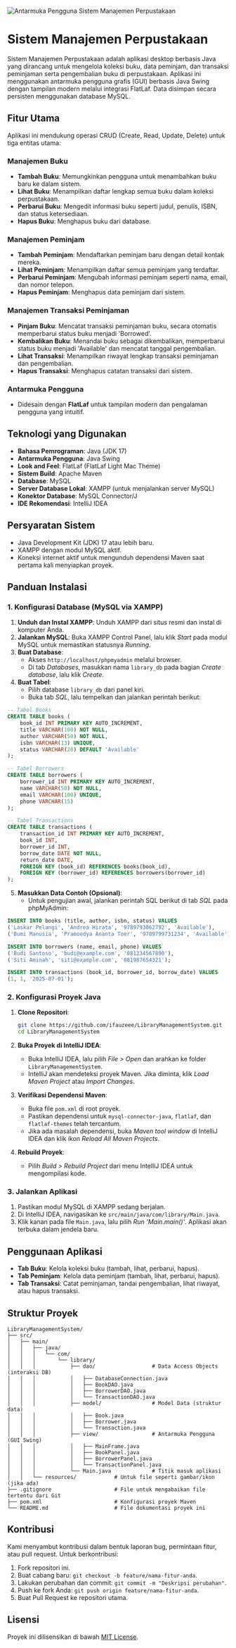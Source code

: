 ![Antarmuka Pengguna Sistem Manajemen Perpustakaan](images/library_gui.png)

# Sistem Manajemen Perpustakaan

Sistem Manajemen Perpustakaan adalah aplikasi desktop berbasis Java yang dirancang untuk mengelola koleksi buku, data peminjam, dan transaksi peminjaman serta pengembalian buku di perpustakaan. Aplikasi ini menggunakan antarmuka pengguna grafis (GUI) berbasis Java Swing dengan tampilan modern melalui integrasi FlatLaf. Data disimpan secara persisten menggunakan database MySQL.

## Fitur Utama

Aplikasi ini mendukung operasi CRUD (Create, Read, Update, Delete) untuk tiga entitas utama:

### Manajemen Buku
- **Tambah Buku**: Memungkinkan pengguna untuk menambahkan buku baru ke dalam sistem.
- **Lihat Buku**: Menampilkan daftar lengkap semua buku dalam koleksi perpustakaan.
- **Perbarui Buku**: Mengedit informasi buku seperti judul, penulis, ISBN, dan status ketersediaan.
- **Hapus Buku**: Menghapus buku dari database.

### Manajemen Peminjam
- **Tambah Peminjam**: Mendaftarkan peminjam baru dengan detail kontak mereka.
- **Lihat Peminjam**: Menampilkan daftar semua peminjam yang terdaftar.
- **Perbarui Peminjam**: Mengubah informasi peminjam seperti nama, email, dan nomor telepon.
- **Hapus Peminjam**: Menghapus data peminjam dari sistem.

### Manajemen Transaksi Peminjaman
- **Pinjam Buku**: Mencatat transaksi peminjaman buku, secara otomatis memperbarui status buku menjadi 'Borrowed'.
- **Kembalikan Buku**: Menandai buku sebagai dikembalikan, memperbarui status buku menjadi 'Available' dan mencatat tanggal pengembalian.
- **Lihat Transaksi**: Menampilkan riwayat lengkap transaksi peminjaman dan pengembalian.
- **Hapus Transaksi**: Menghapus catatan transaksi dari sistem.

### Antarmuka Pengguna
- Didesain dengan **FlatLaf** untuk tampilan modern dan pengalaman pengguna yang intuitif.

## Teknologi yang Digunakan
- **Bahasa Pemrograman**: Java (JDK 17)
- **Antarmuka Pengguna**: Java Swing
- **Look and Feel**: FlatLaf (FlatLaf Light Mac Theme)
- **Sistem Build**: Apache Maven
- **Database**: MySQL
- **Server Database Lokal**: XAMPP (untuk menjalankan server MySQL)
- **Konektor Database**: MySQL Connector/J
- **IDE Rekomendasi**: IntelliJ IDEA

## Persyaratan Sistem
- Java Development Kit (JDK) 17 atau lebih baru.
- XAMPP dengan modul MySQL aktif.
- Koneksi internet aktif untuk mengunduh dependensi Maven saat pertama kali menyiapkan proyek.

## Panduan Instalasi

### 1. Konfigurasi Database (MySQL via XAMPP)
1. **Unduh dan Instal XAMPP**: Unduh XAMPP dari situs resmi dan instal di komputer Anda.
2. **Jalankan MySQL**: Buka XAMPP Control Panel, lalu klik *Start* pada modul MySQL untuk memastikan statusnya *Running*.
3. **Buat Database**:
    - Akses `http://localhost/phpmyadmin` melalui browser.
    - Di tab *Databases*, masukkan nama `library_db` pada bagian *Create database*, lalu klik *Create*.
4. **Buat Tabel**:
    - Pilih database `library_db` dari panel kiri.
    - Buka tab *SQL*, lalu tempelkan dan jalankan perintah berikut:

```sql
-- Tabel Books
CREATE TABLE books (
    book_id INT PRIMARY KEY AUTO_INCREMENT,
    title VARCHAR(100) NOT NULL,
    author VARCHAR(50) NOT NULL,
    isbn VARCHAR(13) UNIQUE,
    status VARCHAR(20) DEFAULT 'Available'
);

-- Tabel Borrowers
CREATE TABLE borrowers (
    borrower_id INT PRIMARY KEY AUTO_INCREMENT,
    name VARCHAR(50) NOT NULL,
    email VARCHAR(100) UNIQUE,
    phone VARCHAR(15)
);

-- Tabel Transactions
CREATE TABLE transactions (
    transaction_id INT PRIMARY KEY AUTO_INCREMENT,
    book_id INT,
    borrower_id INT,
    borrow_date DATE NOT NULL,
    return_date DATE,
    FOREIGN KEY (book_id) REFERENCES books(book_id),
    FOREIGN KEY (borrower_id) REFERENCES borrowers(borrower_id)
);
```

5. **Masukkan Data Contoh (Opsional)**:
    - Untuk pengujian awal, jalankan perintah SQL berikut di tab *SQL* pada phpMyAdmin:

```sql
INSERT INTO books (title, author, isbn, status) VALUES
('Laskar Pelangi', 'Andrea Hirata', '9789793062792', 'Available'),
('Bumi Manusia', 'Pramoedya Ananta Toer', '9789799731234', 'Available');

INSERT INTO borrowers (name, email, phone) VALUES
('Budi Santoso', 'budi@example.com', '081234567890'),
('Siti Aminah', 'siti@example.com', '081987654321');

INSERT INTO transactions (book_id, borrower_id, borrow_date) VALUES
(1, 1, '2025-07-01');
```

### 2. Konfigurasi Proyek Java
1. **Clone Repositori**:
   ```bash
   git clone https://github.com/ifauzeee/LibraryManagementSystem.git
   cd LibraryManagementSystem
   ```
   
2. **Buka Proyek di IntelliJ IDEA**:
    - Buka IntelliJ IDEA, lalu pilih *File > Open* dan arahkan ke folder `LibraryManagementSystem`.
    - IntelliJ akan mendeteksi proyek Maven. Jika diminta, klik *Load Maven Project* atau *Import Changes*.

3. **Verifikasi Dependensi Maven**:
    - Buka file `pom.xml` di root proyek.
    - Pastikan dependensi untuk `mysql-connector-java`, `flatlaf`, dan `flatlaf-themes` telah tercantum.
    - Jika ada masalah dependensi, buka *Maven tool window* di IntelliJ IDEA dan klik ikon *Reload All Maven Projects*.

4. **Rebuild Proyek**:
    - Pilih *Build > Rebuild Project* dari menu IntelliJ IDEA untuk mengompilasi kode.

### 3. Jalankan Aplikasi
1. Pastikan modul MySQL di XAMPP sedang berjalan.
2. Di IntelliJ IDEA, navigasikan ke `src/main/java/com/library/Main.java`.
3. Klik kanan pada file `Main.java`, lalu pilih *Run 'Main.main()'*. Aplikasi akan terbuka dalam jendela baru.

## Penggunaan Aplikasi
- **Tab Buku**: Kelola koleksi buku (tambah, lihat, perbarui, hapus).
- **Tab Peminjam**: Kelola data peminjam (tambah, lihat, perbarui, hapus).
- **Tab Transaksi**: Catat peminjaman, tandai pengembalian, lihat riwayat, atau hapus transaksi.

## Struktur Proyek
```
LibraryManagementSystem/
├── src/
│   ├── main/
│   │   ├── java/
│   │   │   └── com/
│   │   │       └── library/
│   │   │           ├── dao/                  # Data Access Objects (interaksi DB)
│   │   │           │   ├── DatabaseConnection.java
│   │   │           │   ├── BookDAO.java
│   │   │           │   ├── BorrowerDAO.java
│   │   │           │   └── TransactionDAO.java
│   │   │           ├── model/                # Model Data (struktur data)
│   │   │           │   ├── Book.java
│   │   │           │   ├── Borrower.java
│   │   │           │   └── Transaction.java
│   │   │           ├── view/                 # Antarmuka Pengguna (GUI Swing)
│   │   │           │   ├── MainFrame.java
│   │   │           │   ├── BookPanel.java
│   │   │           │   ├── BorrowerPanel.java
│   │   │           │   └── TransactionPanel.java
│   │   │           └── Main.java             # Titik masuk aplikasi
│   │   └── resources/            # Untuk file seperti gambar/ikon (jika ada)
├── .gitignore                    # File untuk mengabaikan file tertentu dari Git
├── pom.xml                       # Konfigurasi proyek Maven
└── README.md                     # File dokumentasi proyek ini
```

## Kontribusi
Kami menyambut kontribusi dalam bentuk laporan bug, permintaan fitur, atau pull request. Untuk berkontribusi:
1. Fork repositori ini.
2. Buat cabang baru: `git checkout -b feature/nama-fitur-anda`.
3. Lakukan perubahan dan commit: `git commit -m "Deskripsi perubahan"`.
4. Push ke fork Anda: `git push origin feature/nama-fitur-anda`.
5. Buat Pull Request ke repositori utama.

## Lisensi
Proyek ini dilisensikan di bawah [MIT License](LICENSE).

